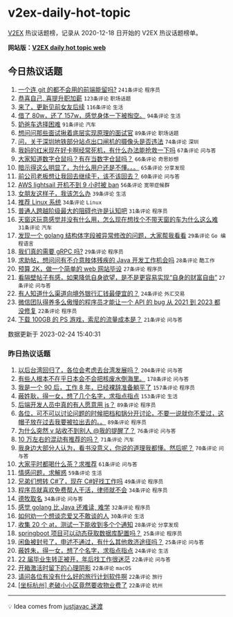 # v2ex-daily-hot-topic

[V2EX](https://www.v2ex.com/) 热议话题榜，记录从 2020-12-18 日开始的 V2EX 热议话题榜单。

**网站版：[V2EX daily hot topic web](https://boojack.github.io/v2ex-daily-hot-topic-web/)**

## 今日热议话题

<!-- TODAY BEGIN -->

1. [一个连 git 的都不会用的前端能留吗?](https://www.v2ex.com/t/918735) `241条评论` `程序员`
1. [恭喜自己, 喜提升职加薪](https://www.v2ex.com/t/918911) `123条评论` `职场话题`
1. [来了，更新见前女友后续](https://www.v2ex.com/t/918861) `116条评论` `生活`
1. [借了 80w，还了 157w，感觉身体一下被掏空。](https://www.v2ex.com/t/918767) `94条评论` `生活`
1. [奶爸车选择困难](https://www.v2ex.com/t/918728) `91条评论` `汽车`
1. [想问问那些面试揪着底层实现原理的面试官](https://www.v2ex.com/t/918788) `89条评论` `职场话题`
1. [问，关于深圳地铁部分站点出口闸机的摄像头是否违法](https://www.v2ex.com/t/918831) `74条评论` `深圳`
1. [我妈的红米现在好卡啊经常死机，有什么办法能抢救一下吗](https://www.v2ex.com/t/918760) `67条评论` `问与答`
1. [大家知道数字仓鼠吗？有在当数字仓鼠吗？](https://www.v2ex.com/t/918846) `66条评论` `奇思妙想`
1. [暗示得这么明显了，为什么用户还是不懂。。。](https://www.v2ex.com/t/918819) `65条评论` `分享发现`
1. [前公司老板想让我回去继续干，该不该回去？](https://www.v2ex.com/t/918764) `60条评论` `问与答`
1. [AWS lightsail 开机不到 9 小时被 ban](https://www.v2ex.com/t/918722) `56条评论` `宽带症候群`
1. [女朋友这样子，我该怎么办](https://www.v2ex.com/t/918924) `39条评论` `生活`
1. [推荐 Linux 系统](https://www.v2ex.com/t/918985) `34条评论` `Linux`
1. [普通人跨越阶级最大的阻碍也许是认知吧](https://www.v2ex.com/t/918994) `31条评论` `程序员`
1. [天窗这玩意感觉并没有什么用，怎么现在想找个不带天窗的车为什么这么难](https://www.v2ex.com/t/918901) `31条评论` `汽车`
1. [发现一个 golang 结构体字段被异常修改的问题，大家帮我看看](https://www.v2ex.com/t/918807) `29条评论` `Go 编程语言`
1. [我们真的需要 gRPC 吗?](https://www.v2ex.com/t/918739) `29条评论` `程序员`
1. [求助帖，想问问有不介意肢体残疾的 Java 开发工作机会吗](https://www.v2ex.com/t/918814) `28条评论` `酷工作`
1. [预算 2K，做一个简单的 web 网站毕设](https://www.v2ex.com/t/919001) `27条评论` `程序员`
1. [看隔壁帖子有感，如果降低自身欲望，是不是更容易实现“自身的财富自由”](https://www.v2ex.com/t/918729) `27条评论` `问与答`
1. [有人知道什么渠道向境外银行汇钱最便宜的？](https://www.v2ex.com/t/918818) `24条评论` `外汇交易`
1. [微信团队得养多么傲慢的程序员才能让一个 API 的 bug 从 2021 到 2023 都没修复](https://www.v2ex.com/t/918775) `22条评论` `程序员`
1. [下载 100GB 的 PS 游戏，索尼的流量成本是？](https://www.v2ex.com/t/918886) `21条评论` `问与答`

数据更新于 2023-02-24 15:40:31

<!-- TODAY END -->

### 昨日热议话题

<!-- YESTERDAY BEGIN -->

1. [以后台湾回归了，各位会考虑去台湾发展吗？](https://www.v2ex.com/t/918508) `204条评论` `问与答`
1. [有些人根本不在乎日本会不会把核废水倒海里。](https://www.v2ex.com/t/918497) `178条评论` `问与答`
1. [我是一个 90 后，工作 8 年，已经裸辞准备躺平了](https://www.v2ex.com/t/918539) `157条评论` `程序员`
1. [蔽姓耿，得一女，想了几个名字，求指点指点](https://www.v2ex.com/t/918615) `153条评论` `生活`
1. [后端开发人员中真的有人愿意用 js？](https://www.v2ex.com/t/918433) `89条评论` `程序员`
1. [各位，可不可以讨论问题的时候把档和锅分开讨论，不要一说就你不爱过，这帽子放在过去我要被拉出去的。。](https://www.v2ex.com/t/918523) `89条评论` `程序员`
1. [为什么突然 v 站收不到别人 @我的提醒了？](https://www.v2ex.com/t/918479) `76条评论` `问与答`
1. [10 万左右的混动有推荐的吗？](https://www.v2ex.com/t/918439) `71条评论` `汽车`
1. [我身边大部分人认为，看书没意义，你说的道理我都懂。然后呢？](https://www.v2ex.com/t/918557) `70条评论` `问与答`
1. [大家平时都喝什么茶？求推荐](https://www.v2ex.com/t/918462) `61条评论` `问与答`
1. [情感问题，求解惑](https://www.v2ex.com/t/918442) `59条评论` `生活`
1. [兄弟们想转 C#了，现在 C#好找工作吗](https://www.v2ex.com/t/918657) `49条评论` `程序员`
1. [程序员就喜欢免费帮人干活，律师就不会](https://www.v2ex.com/t/918686) `34条评论` `程序员`
1. [德牧取名](https://www.v2ex.com/t/918599) `34条评论` `问与答`
1. [感觉 golang 比 Java 还难读, 难学](https://www.v2ex.com/t/918520) `32条评论` `程序员`
1. [如何劝一个想谈恋爱又不敢谈的人](https://www.v2ex.com/t/918551) `30条评论` `生活`
1. [收集 20 个 at，测试一下能收到多个个通知](https://www.v2ex.com/t/918489) `28条评论` `分享发现`
1. [springboot 项目可以动态获取数据库配置吗？](https://www.v2ex.com/t/918435) `25条评论` `程序员`
1. [闲鱼被封号了，申述不通过，有什么其他救济途径吗？](https://www.v2ex.com/t/918407) `25条评论` `问与答`
1. [蔽姓朱，得一女，想了个名字，求指点指点](https://www.v2ex.com/t/918669) `24条评论` `生活`
1. [22 届毕业生转正被开，年后找工作很迷茫](https://www.v2ex.com/t/918697) `22条评论` `问与答`
1. [开箱激活时留下的心理阴影](https://www.v2ex.com/t/918501) `22条评论` `macOS`
1. [请问各位有没有什么好的旅行计划软件啊](https://www.v2ex.com/t/918438) `22条评论` `旅行`
1. [[坐标杭州] 老破小小区竟然要收物业费了](https://www.v2ex.com/t/918426) `22条评论` `杭州`

<!-- YESTERDAY END -->

---

💡 Idea comes from [justjavac 迷渡](https://github.com/justjavac/)
